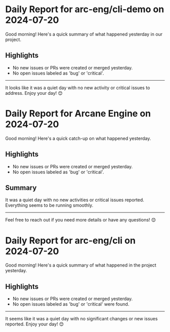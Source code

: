 # Daily Report for arc-eng/cli-demo on 2024-07-20

Good morning! Here's a quick summary of what happened yesterday in our project.

## Highlights
- No new issues or PRs were created or merged yesterday.
- No open issues labeled as 'bug' or 'critical'.

---

It looks like it was a quiet day with no new activity or critical issues to address. Enjoy your day! 😊


# Daily Report for Arcane Engine on 2024-07-20

Good morning! Here's a quick catch-up on what happened yesterday.

## Highlights
- No new issues or PRs were created or merged yesterday.
- No open issues labeled as 'bug' or 'critical'.

## Summary
It was a quiet day with no new activities or critical issues reported. Everything seems to be running smoothly.

---

Feel free to reach out if you need more details or have any questions! 😊


# Daily Report for arc-eng/cli on 2024-07-20

Good morning! Here's a quick summary of what happened in the project yesterday.

## Highlights
- No new issues or PRs were created or merged yesterday.
- No open issues labeled as 'bug' or 'critical' were found.

---

It seems like it was a quiet day with no significant changes or new issues reported. Enjoy your day! 😊


